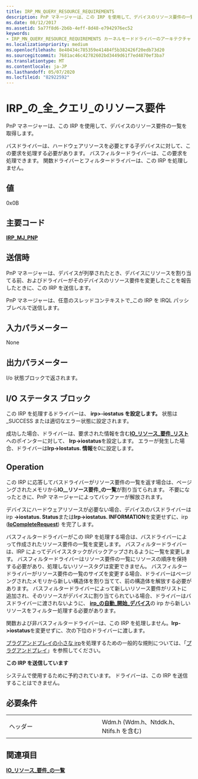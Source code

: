 ```yaml
---
title: IRP_MN_QUERY_RESOURCE_REQUIREMENTS
description: PnP マネージャーは、この IRP を使用して、デバイスのリソース要件の一覧を取得します。バスドライバーは、ハードウェアリソースを必要とする子デバイスに対して、この要求を処理する必要があります。
ms.date: 08/12/2017
ms.assetid: 5a77f8d6-2b6b-4eff-8d48-e7942976ec52
keywords:
- IRP_MN_QUERY_RESOURCE_REQUIREMENTS カーネルモードドライバーのアーキテクチャ
ms.localizationpriority: medium
ms.openlocfilehash: 8e40434c785359e41484f5b382426f20edb73d20
ms.sourcegitcommit: 7681ac46c42782602bd3449d61f7ed4870ef3ba7
ms.translationtype: MT
ms.contentlocale: ja-JP
ms.lasthandoff: 05/07/2020
ms.locfileid: "82922592"
---
```

# <a name="irp_mn_query_resource_requirements"></a>IRP\_の\_全\_クエリ\_のリソース要件


PnP マネージャーは、この IRP を使用して、デバイスのリソース要件の一覧を取得します。

バスドライバーは、ハードウェアリソースを必要とする子デバイスに対して、この要求を処理する必要があります。 バスフィルタードライバーは、この要求を処理できます。 関数ドライバーとフィルタードライバーは、この IRP を処理しません。

## <a name="value"></a>値

0x0B

<a name="major-code"></a>主要コード
----------

[**IRP\_MJ\_PNP**](irp-mj-pnp.md)

<a name="when-sent"></a>送信時
---------

PnP マネージャーは、デバイスが列挙されたとき、デバイスにリソースを割り当てる前、およびドライバーがそのデバイスのリソース要件を変更したことを報告したときに、この IRP を送信します。

PnP マネージャーは、任意のスレッドコンテキストで\_この IRP を IRQL パッシブレベルで送信します。

## <a name="input-parameters"></a>入力パラメーター


None

## <a name="output-parameters"></a>出力パラメーター


I/o 状態ブロックで返されます。

## <a name="io-status-block"></a>I/O ステータス ブロック


この IRP を処理するドライバーは、 **irp&gt;-iostatus を設定します。** 状態は\_SUCCESS または適切なエラー状態に設定されます。

成功した場合、ドライバーは、要求された情報を含む[**IO\_リソース\_要件\_リスト**](https://docs.microsoft.com/windows-hardware/drivers/ddi/wdm/ns-wdm-_io_resource_requirements_list)へのポインターに対して、 **Irp-&gt;iostatus**を設定します。 エラーが発生した場合、ドライバーは**Irp-&gt;Iostatus. 情報**を0に設定します。

<a name="operation"></a>Operation
---------

この IRP に応答してバスドライバーがリソース要件の一覧を返す場合は、ページングされたメモリから**IO\_\_リソース要件\_の一覧**が割り当てられます。 不要になったときに、PnP マネージャーによってバッファーが解放されます。

デバイスにハードウェアリソースが必要ない場合、デバイスのバスドライバーは irp **-&gt;iostatus. Status**または**Irp-&gt;iostatus. INFORMATION**を変更せずに、irp ([**IoCompleteRequest**](https://docs.microsoft.com/windows-hardware/drivers/ddi/wdm/nf-wdm-iocompleterequest)) を完了します。

バスフィルタードライバーがこの IRP を処理する場合は、バスドライバーによって作成されたリソース要件の一覧を変更します。 バスフィルタードライバーは、IRP によってデバイススタックがバックアップされるように一覧を変更します。 バスフィルタードライバーはリソース要件の一覧にリソースの順序を保持する必要があり、処理しないリソースタグは変更できません。 バスフィルタードライバーがリソース要件の一覧のサイズを変更する場合、ドライバーはページングされたメモリから新しい構造体を割り当てて、前の構造体を解放する必要があります。 バスフィルタードライバーによって新しいリソース要件がリストに追加され、そのリソースがデバイスに割り当てられている場合、ドライバーはバスドライバーに渡されないように、 [**irp\_の自動\_開始\_デバイス**](irp-mn-start-device.md)の irp から新しいリソースをフィルター処理する必要があります。

関数および非バスフィルタードライバーは、この IRP を処理しません。**Irp-&gt;iostatus**を変更せずに、次の下位のドライバーに渡します。

[プラグアンドプレイの小さな irp](plug-and-play-minor-irps.md)を処理するための一般的な規則については、「[プラグアンドプレイ](https://docs.microsoft.com/windows-hardware/drivers/kernel/implementing-plug-and-play)」を参照してください。

**この IRP を送信しています**

システムで使用するために予約されています。 ドライバーは、この IRP を送信することはできません。

<a name="requirements"></a>必要条件
------------

<table>
<colgroup>
<col width="50%" />
<col width="50%" />
</colgroup>
<tbody>
<tr class="odd">
<td><p>ヘッダー</p></td>
<td>Wdm.h (Wdm.h、Ntddk.h、Ntifs.h を含む)</td>
</tr>
</tbody>
</table>

## <a name="see-also"></a>関連項目


[**IO\_リソース\_要件\_の一覧**](https://docs.microsoft.com/windows-hardware/drivers/ddi/wdm/ns-wdm-_io_resource_requirements_list)

 

 




